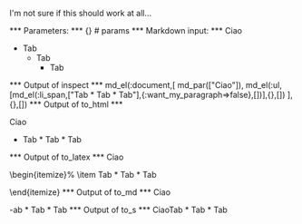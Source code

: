 I'm not sure if this should work at all...

*** Parameters: ***
{} # params 
*** Markdown input: ***
Ciao

*	Tab
	*	Tab
		*	Tab

*** Output of inspect ***
md_el(:document,[
        md_par(["Ciao"]),
        md_el(:ul,[md_el(:li_span,["Tab * Tab * Tab"],{:want_my_paragraph=>false},[])],{},[])
       ],{},[])
*** Output of to_html ***
<p>Ciao</p>

<ul>
<li>Tab * Tab * Tab</li>
</ul>
*** Output of to_latex ***
Ciao

\begin{itemize}%
\item Tab * Tab * Tab

\end{itemize}
*** Output of to_md ***
Ciao

-ab * Tab * Tab
*** Output of to_s ***
CiaoTab * Tab * Tab
